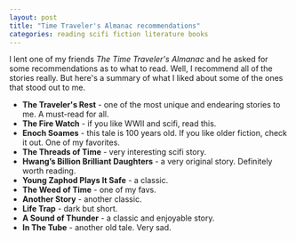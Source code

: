```yaml
---
layout: post
title: "Time Traveler's Almanac recommendations"
categories: reading scifi fiction literature books
---
```


I lent one of my friends *The Time Traveler's Almanac* and he asked for some
recommendations as to what to read. Well, I recommend all of the stories
really. But here's a summary of what I liked about some of the ones that stood
out to me.

* **The Traveler's Rest** - one of the most unique and endearing stories to me. A must-read for all.
* **The Fire Watch** - if you like WWII and scifi, read this.
* **Enoch Soames** - this tale is 100 years old. If you like older fiction, check it out. One of my favorites.
* **The Threads of Time** - very interesting scifi story.
* **Hwang’s Billion Brilliant Daughters** - a very original story. Definitely worth reading.
* **Young Zaphod Plays It Safe** - a classic.
* **The Weed of Time** - one of my favs.
* **Another Story** - another classic.
* **Life Trap** - dark but short.
* **A Sound of Thunder** - a classic and enjoyable story.
* **In The Tube** - another old tale. Very sad.
